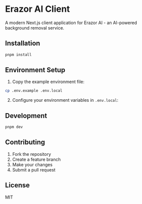 # Erazor AI Client

A modern Next.js client application for Erazor AI - an AI-powered background removal service.

## Installation

```bash
pnpm install
```

## Environment Setup

1. Copy the example environment file:

```bash
cp .env.example .env.local
```

2. Configure your environment variables in `.env.local`:

## Development

```bash
pnpm dev
```

## Contributing

1. Fork the repository
2. Create a feature branch
3. Make your changes
4. Submit a pull request

## License

MIT
